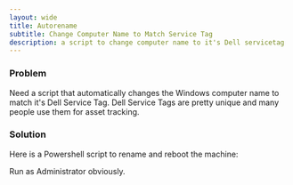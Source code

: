 ```yaml
---
layout: wide
title: Autorename
subtitle: Change Computer Name to Match Service Tag
description: a script to change computer name to it's Dell servicetag
---
```


### Problem

Need a script that automatically changes the Windows computer name to match it's Dell Service Tag. Dell Service Tags are pretty unique and many people use them for asset tracking.

### Solution

Here is a Powershell script to rename and reboot the machine:

<script src="https://gist.github.com/maciakl/5094107.js"></script>

Run as Administrator obviously.
